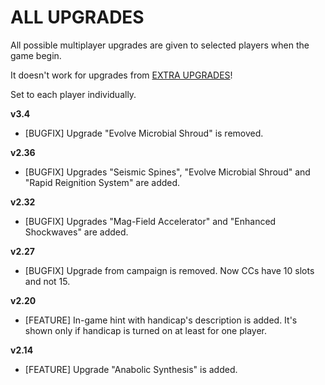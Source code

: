 # ALL UPGRADES

All possible multiplayer upgrades are given to selected players when the game begin.

It doesn't work for upgrades from [EXTRA UPGRADES](./extra-upgrades.md)!

Set to each player individually.

**v3.4**

* [BUGFIX] Upgrade "Evolve Microbial Shroud" is removed.

**v2.36**

* [BUGFIX] Upgrades "Seismic Spines", "Evolve Microbial Shroud" and "Rapid Reignition System" are added.

**v2.32**

* [BUGFIX] Upgrades "Mag-Field Accelerator" and "Enhanced Shockwaves" are added.

**v2.27**

* [BUGFIX] Upgrade from campaign is removed. Now CCs have 10 slots and not 15.

**v2.20**

* [FEATURE] In-game hint with handicap's description is added. It's shown only if handicap is turned on at least for one player.

**v2.14**

* [FEATURE]	Upgrade "Anabolic Synthesis" is added.
